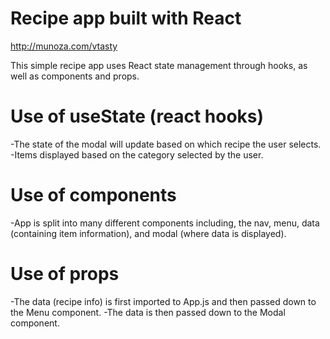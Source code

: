 # Recipe app built with React

http://munoza.com/vtasty

This simple recipe app uses React state management through hooks, as well as components and props.  

# Use of useState (react hooks)

-The state of the modal will update based on which recipe the user selects.
-Items displayed based on the category selected by the user.

# Use of components

-App is split into many different components including, the nav, menu, data (containing item information), and modal (where data is displayed).

# Use of props

-The data (recipe info) is first imported to App.js and then passed down to the Menu component. 
-The data is then passed down to the Modal component.
